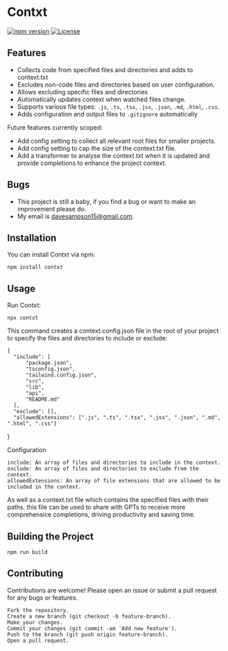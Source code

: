 # Contxt

[![npm version](https://img.shields.io/npm/v/contxt.svg)](https://www.npmjs.com/package/contxt)
[![License](https://img.shields.io/npm/l/contxt.svg)](https://github.com/dsampson94/contxt/blob/main/LICENSE)

## Features

- Collects code from specified files and directories and adds to context.txt
- Excludes non-code files and directories based on user configuration.
- Allows excluding specific files and directories
- Automatically updates context when watched files change.
- Supports various file types: `.js`, `.ts`, `.tsx`, `.jsx`, `.json`, `.md`, `.html`, `.css`.
- Adds configuration and output files to `.gitignore` automatically

Future features currently scoped:

- Add config setting to collect all relevant root files for smaller projects.
- Add config setting to cap the size of the context.txt file.
- Add a transformer to analyse the context.txt when it is updated and provide completions to enhance the project context.

## Bugs

- This project is still a baby, if you find a bug or want to make an improvement please do.
- My email is davesampson15@gmail.com. 

## Installation

You can install Contxt via npm:

    npm install contxt

## Usage

Run Contxt:

    npx contxt

This command creates a context.config.json file in the root of your project to specify the files and directories to include or exclude:

    {
      "include": [
          "package.json",
          "tsconfig.json",
          "tailwind.config.json",
          "src",
          "lib",
          "api",
          "README.md"
      ],
      "exclude": [],
      "allowedExtensions": [".js", ".ts", ".tsx", ".jsx", ".json", ".md", ".html", ".css"]
  }

Configuration

    include: An array of files and directories to include in the context.
    exclude: An array of files and directories to exclude from the context.
    allowedExtensions: An array of file extensions that are allowed to be included in the context.

As well as a context.txt file which contains the specified files with their paths. this file can be used to share with GPTs to receive more comprehensice completions, driving productivity and saving time.

## Building the Project

    npm run build

## Contributing

Contributions are welcome! Please open an issue or submit a pull request for any bugs or features.

    Fork the repository.
    Create a new branch (git checkout -b feature-branch).
    Make your changes.
    Commit your changes (git commit -am 'Add new feature').
    Push to the branch (git push origin feature-branch).
    Open a pull request.
